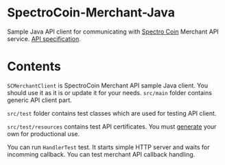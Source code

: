 SpectroCoin-Merchant-Java
========================

Sample Java API client for communicating with [Spectro Coin](https://spectrocoin.com) Merchant API service. [API specification](http://spectrofinance.github.io/SpectroCoin-Merchant-API/).

# Contents

`SCMerchantClient` is SpectroCoin Merchant API sample Java client. You should use it as it is or update it for your needs. `src/main` folder contains generic API client part.

`src/test` folder contains test classes which are used for testing API client.

`src/test/resources` contains test API certificates. You must [generate](http://spectrofinance.github.io/SpectroCoin-Merchant-API/#merchant-key-pair) your own for productional use.

You can run `HandlerTest` test. It starts simple HTTP server and waits for incomming callback. You can test merchant API callback handling.

